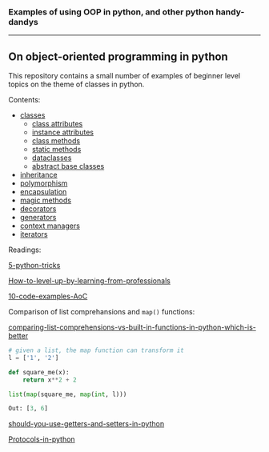 ### Examples of using OOP in python, and other python handy-dandys
___

## On object-oriented programming in python

This repository contains a small number of examples of beginner level topics on the theme of classes in python.

Contents:
- [classes](https://bkocis.github.io/advance-your-python/OOP_Powerful_Python_A_Maxwell/classes)
  - [class attributes](https://bkocis.github.io/advance-your-python/OOP_Powerful_Python_A_Maxwell/class_attributes)
  - [instance attributes](https://bkocis.github.io/advance-your-python/OOP_Powerful_Python_A_Maxwell/instance_attributes)
  - [class methods](https://bkocis.github.io/advance-your-python/OOP_Powerful_Python_A_Maxwell/class_methods)
  - [static methods](https://bkocis.github.io/advance-your-python/OOP_Powerful_Python_A_Maxwell/static_methods)
  - [dataclasses](https://bkocis.github.io/advance-your-python/OOP_Powerful_Python_A_Maxwell/dataclasses)
  - [abstract base classes](https://bkocis.github.io/advance-your-python/OOP_Powerful_Python_A_Maxwell/abstract_classes)
- [inheritance](https://bkocis.github.io/advance-your-python/OOP_Powerful_Python_A_Maxwell/inheritance)
- [polymorphism](https://bkocis.github.io/advance-your-python/OOP_Powerful_Python_A_Maxwell/polymorphism)
- [encapsulation](https://bkocis.github.io/advance-your-python/OOP_Powerful_Python_A_Maxwell/encapsulation)
- [magic methods](https://bkocis.github.io/advance-your-python/OOP_Powerful_Python_A_Maxwell/magic_methods)
- [decorators](https://bkocis.github.io/advance-your-python/OOP_Powerful_Python_A_Maxwell/decorators)
- [generators](https://bkocis.github.io/advance-your-python/OOP_Powerful_Python_A_Maxwell/generators)
- [context managers](https://bkocis.github.io/advance-your-python/OOP_Powerful_Python_A_Maxwell/context_managers)
- [iterators](https://bkocis.github.io/advance-your-python/OOP_Powerful_Python_A_Maxwell/iterators)


Readings:

[5-python-tricks](https://towardsdatascience.com/5-python-tricks-that-distinguish-senior-developers-from-juniors-826d57ab3940)

[How-to-level-up-by-learning-from-professionals](https://medium.com/towards-data-science/how-to-level-up-your-python-skills-by-learning-from-these-professionals-3e906b83f355)

[10-code-examples-AoC](https://medium.com/techtofreedom/10-remarkable-python-oop-tips-that-will-optimize-your-code-significantly-a47e4103b44d)


Comparison of list comprehansions and `map()` functions: 

[comparing-list-comprehensions-vs-built-in-functions-in-python-which-is-better](https://towardsdatascience.com/comparing-list-comprehensions-vs-built-in-functions-in-python-which-is-better-1e2c9646fafe)


```python
# given a list, the map function can transform it
l = ['1', '2']

def square_me(x):
    return x**2 + 2 

list(map(square_me, map(int, l)))

Out: [3, 6]

```

[should-you-use-getters-and-setters-in-python](https://python.plainenglish.io/should-you-use-getters-and-setters-in-python-d4db9a892878)

[Protocols-in-python](https://godatadriven.com/blog/protocols-in-python-why-you-need-them/)
